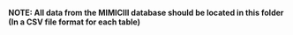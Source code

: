 **NOTE: All data from the MIMICIII database should be located in this folder (In a CSV file format for each table)**
